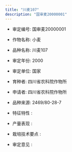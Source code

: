 ```yaml
---
title: "川麦107"
description: "国审麦20000001"
---
```

* 审定编号:  国审麦20000001

*  作物名称:  小麦

*  品种名称:  川麦107

*  审定年份:  2000

*  审定单位:  国家

* 育种者:  四川省农科院作物所

*  申请者:  四川省农科院作物所

*  品种来源:  2469/80-28-7

*  特征特性 : 

 
*  产量表现 : 


*  栽培技术要点 : 


*  审定意见 : 


